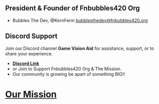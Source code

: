 ## President & Founder of Fnbubbles420 Org
- Bubbles The Dev, @KernFerm
[bubblesthedev@fnbubbles420.org](bubblesthedev@fnbubbles420.org)

## Discord Support
Join our Discord channel **Game Vision Aid** for assistance, support, or to share your experience.  

- **[Discord Link](https://discord.fnbubbles420.org/invite)**
- or Join to Support Fnbubbles420 Org & The Mission.
- Our community is growing be apart of something BIG!!

# [Our Mission](https://www.fnbubbles420.org/ourmission)
